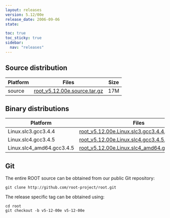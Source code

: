 ```yaml
---
layout: releases
version: 5.12/00e
release_date: 2006-09-06
state:

toc: true
toc_sticky: true
sidebar:
  nav: "releases"
---
```



## Source distribution

| Platform       | Files | Size |
|-----------|-------|-----|
| source | [root_v5.12.00e.source.tar.gz](https://root.cern.ch/download/root_v5.12.00e.source.tar.gz) |  17M |


## Binary distributions

| Platform       | Files | Size |
|-----------|-------|-----|
| Linux.slc3.gcc3.4.4 | [root_v5.12.00e.Linux.slc3.gcc3.4.4.tar.gz](https://root.cern.ch/download/root_v5.12.00e.Linux.slc3.gcc3.4.4.tar.gz) |  34M |
| Linux.slc4.gcc3.4.5 | [root_v5.12.00e.Linux.slc4.gcc3.4.5.tar.gz](https://root.cern.ch/download/root_v5.12.00e.Linux.slc4.gcc3.4.5.tar.gz) |  34M |
| Linux.slc4_amd64.gcc3.4.5 | [root_v5.12.00e.Linux.slc4_amd64.gcc3.4.5.tar.gz](https://root.cern.ch/download/root_v5.12.00e.Linux.slc4_amd64.gcc3.4.5.tar.gz) |  35M |



## Git
The entire ROOT source can be obtained from our public Git repository:

~~~
git clone http://github.com/root-project/root.git
~~~
The release specific tag can be obtained using:
~~~
cd root
git checkout -b v5-12-00e v5-12-00e
~~~

